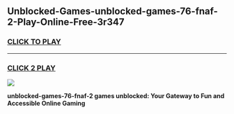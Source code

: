 
## Unblocked-Games-unblocked-games-76-fnaf-2-Play-Online-Free-3r347
<h3>
<a href="https://premium76.site?title=unblocked-games-76-fnaf-2&ref=26A">CLICK TO PLAY</a></h3>
<hr>

<h3>
<a href="https://premium76.site?title=unblocked-games-76-fnaf-2&ref=26A">CLICK 2 PLAY</a>
  
</h3>

<a href="https://premium76.site?title=unblocked-games-76-fnaf-2&ref=26A"><img src="https://clearcache.store/games.png"></a>


**unblocked-games-76-fnaf-2 games unblocked: Your Gateway to Fun and Accessible Online Gaming**
